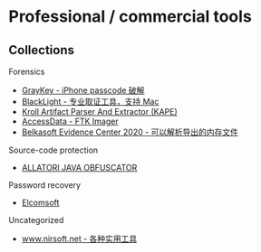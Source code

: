 # Professional / commercial tools

## Collections

Forensics

* [GrayKey - iPhone passcode 破解](https://blog.malwarebytes.com/security-world/2018/03/graykey-iphone-unlocker-poses-serious-security-concerns/)
* [BlackLight - 专业取证工具，支持 Mac](https://www.blackbagtech.com/blacklight.html)
* [Kroll Artifact Parser And Extractor (KAPE)](https://www.kroll.com/en/services/cyber-risk/investigate-and-respond/kroll-artifact-parser-extractor-kape)
* [AccessData - FTK Imager](https://accessdata.com/products-services/forensic-toolkit-ftk/ftkimager)
* [Belkasoft Evidence Center 2020 - 可以解析导出的内存文件](https://belkasoft.com/ec)

Source-code protection

* [ALLATORI JAVA OBFUSCATOR](http://www.allatori.com/)

Password recovery

* [Elcomsoft](https://www.elcomsoft.com/police_and_law_enforcement_solutions.html)

Uncategorized

* [www.nirsoft.net - 各种实用工具](http://www.nirsoft.net/)
